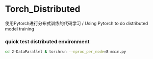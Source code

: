 # Torch_Distributed

使用Pytorch进行分布式训练的代码学习 / Using Pytorch to do distributed model training

### quick test distributed environment

```sh
cd 2-DataParallel & torchrun --nproc_per_node=8 main.py
```

